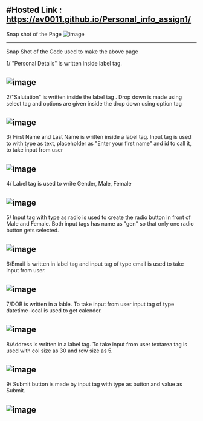 #Hosted Link : https://av0011.github.io/Personal_info_assign1/
--
Snap shot of the Page
![image](https://github.com/Av0011/Personal_info_assign1/assets/126654288/9de3e893-0b6e-4093-8ca6-f2d1ef80233b)

------

Snap Shot of the Code used to make the above page

1/ "Personal Details" is written inside label tag.

![image](https://github.com/Av0011/Personal_info_assign1/assets/126654288/9e351765-0040-4617-bbe4-597e98101551)
--

2/"Salutation" is written inside the label tag . Drop down is made using select tag and options are given inside the drop down using option tag

![image](https://github.com/Av0011/Personal_info_assign1/assets/126654288/dec3d1cf-1c45-4819-90e2-b006553ee3d6)
--

3/ First Name and Last Name is written inside a label tag. Input tag is used to with type as text, placeholder as "Enter your first name" and id to call it, to take input from user

![image](https://github.com/Av0011/Personal_info_assign1/assets/126654288/9ecbafdc-5559-462c-b743-5c08199dc246)
--

4/ Label tag is used to write Gender, Male, Female

![image](https://github.com/Av0011/Personal_info_assign1/assets/126654288/787b4c14-bece-44c0-8c68-b2f180dfb3fc)
--

5/ Input tag with type as radio is used to create the radio button in front of Male and Female.  Both input tags has name as "gen" so that only one radio button gets selected.

![image](https://github.com/Av0011/Personal_info_assign1/assets/126654288/7f1ba207-d61d-4c85-88e8-1c91669957d6)
--

6/Email is written in label tag and input tag of type email is used to take input from user.

![image](https://github.com/Av0011/Personal_info_assign1/assets/126654288/43bd2ab1-bc0c-4205-8068-0786efd7171d)
--

7/DOB is written in a lable. To take input from user input tag of type datetime-local is used to get calender.

![image](https://github.com/Av0011/Personal_info_assign1/assets/126654288/654e75d4-ddda-45da-9140-584f30c5aeed)
--
8/Address is written in a label tag. To take input from user textarea tag is used with col size as 30 and row size as 5.

![image](https://github.com/Av0011/Personal_info_assign1/assets/126654288/2d2bb187-f4be-4c9d-a688-a8031dea65c0)
--

9/ Submit button is made by input tag with type as button and value as Submit.

![image](https://github.com/Av0011/Personal_info_assign1/assets/126654288/d5611070-a3ce-4fb5-bc4d-39baf655e466)
--






